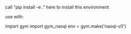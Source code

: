 call "pip install -e ." here to install this environment

use with:

import gym
import gym_naoqi
env = gym.make('naoqi-v0')
